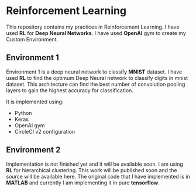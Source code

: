 # Reinforcement Learning
This repository contains my practices in Reinforcement Learning. I have used **RL** for **Deep Neural Networks**. I have used **OpenAI** gym to create my Custom Environment.

## Environment 1
Environment 1 is a deep neural network to classify **MNIST** dataset. I have used **RL** to find the optimum Deep Neural network to classify digits in mnist dataset. This architecture can find the best number of convolution pooling layers to gain the highest accuracy for classification.

It is implemented using:
- Python
- Keras
- OpenAI gym
- CircleCI v2 configuration

## Environment 2
Implementation is not finished yet and it will be available soon. I am using **RL** for hierarchical clustering. This work will be published soon and the source will be available here. The original code that I have implemented is in **MATLAB** and currently I am implementing it in pure **tensorflow**.
